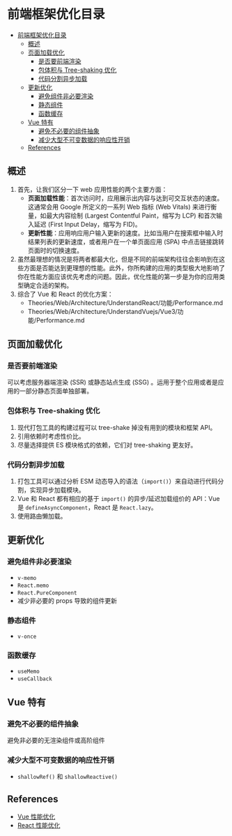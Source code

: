 # 前端框架优化目录


<!-- TOC -->

- [前端框架优化目录](#前端框架优化目录)
    - [概述](#概述)
    - [页面加载优化​](#页面加载优化​)
        - [是否要前端渲染](#是否要前端渲染)
        - [包体积与 Tree-shaking 优化​](#包体积与-tree-shaking-优化​)
        - [代码分割异步加载](#代码分割异步加载)
    - [更新优化​](#更新优化​)
        - [避免组件非必要渲染](#避免组件非必要渲染)
        - [静态组件](#静态组件)
        - [函数缓存](#函数缓存)
    - [Vue 特有](#vue-特有)
        - [避免不必要的组件抽象​](#避免不必要的组件抽象​)
        - [减少大型不可变数据的响应性开销​](#减少大型不可变数据的响应性开销​)
    - [References](#references)

<!-- /TOC -->


## 概述
1. 首先，让我们区分一下 web 应用性能的两个主要方面：
    * **页面加载性能**：首次访问时，应用展示出内容与达到可交互状态的速度。这通常会用 Google 所定义的一系列 Web 指标 (Web Vitals) 来进行衡量，如最大内容绘制 (Largest Contentful Paint，缩写为 LCP) 和首次输入延迟 (First Input Delay，缩写为 FID)。
    * **更新性能**：应用响应用户输入更新的速度。比如当用户在搜索框中输入时结果列表的更新速度，或者用户在一个单页面应用 (SPA) 中点击链接跳转页面时的切换速度。
2. 虽然最理想的情况是将两者都最大化，但是不同的前端架构往往会影响到在这些方面是否能达到更理想的性能。此外，你所构建的应用的类型极大地影响了你在性能方面应该优先考虑的问题。因此，优化性能的第一步是为你的应用类型确定合适的架构。
3. 综合了 Vue 和 React 的优化方案：
    * Theories/Web/Architecture/UnderstandReact/功能/Performance.md
    * Theories/Web/Architecture/UnderstandVuejs/Vue3/功能/Performance.md


## 页面加载优化​
### 是否要前端渲染
可以考虑服务器端渲染 (SSR) 或静态站点生成 (SSG) 。运用于整个应用或者是应用的一部分静态页面单独部署。

### 包体积与 Tree-shaking 优化​
1. 现代打包工具的构建过程可以 tree-shake 掉没有用到的模块和框架 API。
2. 引用依赖时考虑性价比。
3. 尽量选择提供 ES 模块格式的依赖，它们对 tree-shaking 更友好。

### 代码分割异步加载
1. 打包工具可以通过分析 ESM 动态导入的语法（`import()`）来自动进行代码分割，实现异步加载模块。
2. Vue 和 React 都有相应的基于 `import()` 的异步/延迟加载组价的 API：Vue 是 `defineAsyncComponent`，React 是 `React.lazy`。
3. 使用路由懒加载。


## 更新优化​
### 避免组件非必要渲染
* `v-memo`
* `React.memo`
* `React.PureComponent`
* 减少非必要的 props 导致的组件更新

### 静态组件 
* `v-once`

### 函数缓存
* `useMemo`
* `useCallback`


## Vue 特有
### 避免不必要的组件抽象​
避免非必要的无渲染组件或高阶组件

### 减少大型不可变数据的响应性开销​
* `shallowRef()` 和 `shallowReactive()`


## References
* [Vue 性能优化](https://cn.vuejs.org/guide/best-practices/performance.html)
* [React 性能优化](https://zh-hans.legacy.reactjs.org/docs/optimizing-performance.html)